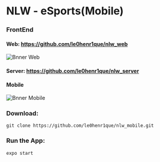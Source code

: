 # NLW - eSports(Mobile)

### FrontEnd
#### Web: https://github.com/le0henr1que/nlw_web
![Bnner Web](http://url/to/img.png)

#### Server: https://github.com/le0henr1que/nlw_server

#### Mobile
![Bnner Mobile](http://url/to/img.png)

  
### Download:  
```
git clone https://github.com/le0henr1que/nlw_mobile.git
```
### Run the App:  
```
expo start
```

